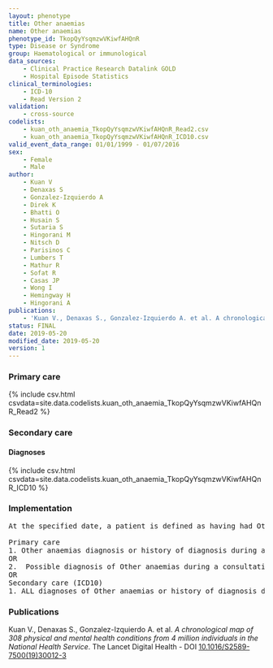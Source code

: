 ```yaml
---
layout: phenotype
title: Other anaemias
name: Other anaemias
phenotype_id: TkopQyYsqmzwVKiwfAHQnR 
type: Disease or Syndrome
group: Haematological or immunological
data_sources: 
    - Clinical Practice Research Datalink GOLD
    - Hospital Episode Statistics
clinical_terminologies: 
    - ICD-10
    - Read Version 2
validation: 
    - cross-source
codelists: 
    - kuan_oth_anaemia_TkopQyYsqmzwVKiwfAHQnR_Read2.csv
    - kuan_oth_anaemia_TkopQyYsqmzwVKiwfAHQnR_ICD10.csv
valid_event_data_range: 01/01/1999 - 01/07/2016
sex: 
    - Female
    - Male
author: 
    - Kuan V
    - Denaxas S
    - Gonzalez-Izquierdo A
    - Direk K
    - Bhatti O
    - Husain S
    - Sutaria S
    - Hingorani M
    - Nitsch D
    - Parisinos C
    - Lumbers T
    - Mathur R
    - Sofat R
    - Casas JP
    - Wong I
    - Hemingway H
    - Hingorani A
publications: 
    - 'Kuan V., Denaxas S., Gonzalez-Izquierdo A. et al. A chronological map of 308 physical and mental health conditions from 4 million individuals in the National Health Service. The Lancet Digital Health - DOI: 10.1016/S2589-7500(19)30012-3' 
status: FINAL
date: 2019-05-20
modified_date: 2019-05-20
version: 1
---
```

### Primary care 
{% include csv.html csvdata=site.data.codelists.kuan_oth_anaemia_TkopQyYsqmzwVKiwfAHQnR_Read2 %}
### Secondary care 
#### Diagnoses 
{% include csv.html csvdata=site.data.codelists.kuan_oth_anaemia_TkopQyYsqmzwVKiwfAHQnR_ICD10 %}
### Implementation 
<pre>At the specified date, a patient is defined as having had Other anaemias IF they meet the criteria for any of the following on or before the specified date. The earliest date on which the individual meets any of the following criteria on or before the specified date is defined as the first event date:

Primary care
1. Other anaemias diagnosis or history of diagnosis during a consultation 
OR
2.  Possible diagnosis of Other anaemias during a consultation IF there is NO record satisfying the criteria for Iron deficiency Anaemia, B12 deficiency anaemia, folate deficiency anaemia, Thalassaemia, Thalassaemia trait, Sickle Cell Anaemia, other haemolytic anaemia or aplastic anaemia.
OR
Secondary care (ICD10)
1. ALL diagnoses of Other anaemias or history of diagnosis during a hospitalization</pre> 
 
### Publications 
Kuan V., Denaxas S., Gonzalez-Izquierdo A. et al. _A chronological map of 308 physical and mental health conditions from 4 million individuals in the National Health Service_. The Lancet Digital Health - DOI <a href='https://www.thelancet.com/journals/landig/article/PIIS2589-7500(19)30012-3/fulltext'>10.1016/S2589-7500(19)30012-3</a>